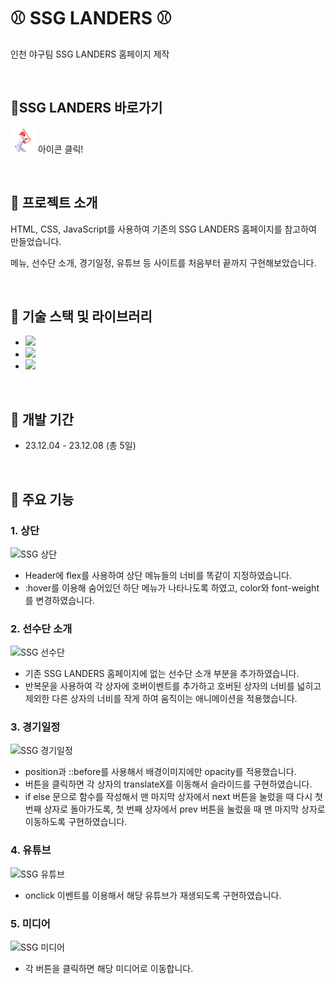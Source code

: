 # &#9918; SSG LANDERS &#9918;

인천 야구팀 SSG LANDERS 홈페이지 제작

<br>


## &#128204;SSG LANDERS 바로가기

[<img src="./SSG-icon.png" width="40" height="40">](https://soyeon1221.github.io/SSG-LANDERS) 아이콘 클릭!

<br>


## &#128204; 프로젝트 소개

HTML, CSS, JavaScript를 사용하여 기존의 SSG LANDERS 홈페이지를 참고하여 만들었습니다.

메뉴, 선수단 소개, 경기일정, 유튜브 등 사이트를 처음부터 끝까지 구현해보았습니다. 

<br>


## &#128204; 기술 스택 및 라이브러리

- <img src="https://img.shields.io/badge/JavaScript-ECD53F?style=flat-square&logo=JavaScript&logoColor=white"/>
- <img src="https://img.shields.io/badge/HTML5-F46D01?style=flat-square&logo=HTML5&logoColor=white"/>
- <img src="https://img.shields.io/badge/CSS3-2490D7?style=flat-square&logo=CSS3&logoColor=white"/>

<br>


## &#128204; 개발 기간

- 23.12.04 - 23.12.08 (총 5일)

<br>


## &#128204; 주요 기능

### 1. 상단
![SSG 상단](https://github.com/soyeon1221/SSG-LANDERS/assets/121142418/ef44840c-186c-46ed-a4a6-446439e7a259)
- Header에 flex를 사용하여 상단 메뉴들의 너비를 똑같이 지정하였습니다.
- :hover를 이용해 숨어있던 하단 메뉴가 나타나도록 하였고, color와 font-weight를 변경하였습니다.
### 2. 선수단 소개
![SSG 선수단](https://github.com/soyeon1221/SSG-LANDERS/assets/121142418/cbb9506b-52eb-4c92-8537-5a4cea817df7)
- 기존 SSG LANDERS 홈페이지에 없는 선수단 소개 부분을 추가하였습니다.
- 반복문을 사용하여 각 상자에 호버이벤트를 추가하고 호버된 상자의 너비를 넓히고 제외한 다른 상자의 너비를 작게 하여 움직이는 애니메이션을 적용했습니다.
### 3. 경기일정
![SSG 경기일정](https://github.com/soyeon1221/SSG-LANDERS/assets/121142418/1b9c9668-5e94-4cd0-82a0-f17f15e4149e)
- position과 ::before를 사용해서 배경이미지에만 opacity를 적용했습니다.
- 버튼을 클릭하면 각 상자의 translateX를 이동해서 슬라이드를 구현하였습니다.
- if else 문으로 함수를 작성해서 맨 마지막 상자에서 next 버튼을 눌렀을 때 다시 첫 번째 상자로 돌아가도록, 첫 번째 상자에서 prev 버튼을 눌렀을 때 맨 마지막 상자로 이동하도록 구현하였습니다.
### 4. 유튜브
![SSG 유튜브](https://github.com/soyeon1221/SSG-LANDERS/assets/121142418/48283e83-ca0a-4627-8759-dfc901055dcd)
- onclick 이벤트를 이용해서 해당 유튜브가 재생되도록 구현하였습니다.
### 5. 미디어
![SSG 미디어](https://github.com/soyeon1221/SSG-LANDERS/assets/121142418/4c7195b4-9c86-4130-bac6-cd8aa59c0aee)
- 각 버튼을 클릭하면 해당 미디어로 이동합니다.

